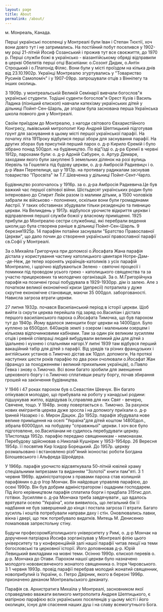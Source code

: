 ```yaml
---
layout: page
title: About
permalink: /about/
---
```

м. Монреаль, Канада.

Перші українські поселенці у Монтреалі були Іван і Степан Тюхтії, хоч вони довго тут і не затримались.
На постійний побут поселився у 1902-му році 21-літній Йосиф Созанський і прожив тут все своєжиття, до
1970 р. Перші служби божі в українсько - віазантійському обряді відправили в церкві Обелятів перші отці
Василіани: о.Созонт Дидик, о.Антін Строцький і о.Платонід Філяс. Вони були у місті проїздом
на кілька днів від 23.10.1902р. Українці Монтреалю згуртувались у "Товариство Русинів Самопоміч" і у
1907-09рр. запрошували отців з Вінніпегу та інших околиць.

З 1909р. у монтреальській Великій Семінарії вивчали богослов"я українські студенти. Тодішні суденти
богослов"я Орест Кузів і Василь Ладика (пізніший єпископ) навчали катехізму українських дітей у дільниці
Пойнт-Сен-Шарль, де згодом була заснована перша Українська школа повного дня у Монтреалі.

Своїм приїздом до Монтреалю, з нагоди світового Євхаристійного Конгресу, львівський митрополит Кир
Андрей Шептицький підготував грунт для заснування в цьому місті першої української парафії. На початку
літа 1911року відбулися перші збори для заснування парафії. На других зборах був присутній перший парох
о. д-р Кирило Єремій і було зібрано понад 500дол. на будівництво. По від"їзді о. д-ра Єремії в червні
1912р, парохами були: о. д-р Адоній Сабурен, о. Артур Демаре, заходами якого були закуплені 5 земельних
ділянок на розі вулиць Ібервіль та Гошеляга під будову церкви, о. д-р Амбросій Радкевицч і о. д-р Иван
Перепелиця, що у 1913р. на противагу радикалам заснував товариство "Просвіта" ім Т.Г.Шевченка у дільниці
Пойнт-Сент-Чарлз.

Будівництво розпочалось у 1916р. за о. д-ра Амбросія Радкевича.Це був важкий час першої світової війни.
Шістьдесят українських родин було інтерновано до Спирит Лейк разом із малими дітьми, а 1500 чоловіків
забрали як військово - полонених, оскільки вони були громадянами Австрії. У таких обставинах збудували
тільки резиденцію та пивницю церкви. На Великдень у 1917р. відбулося урочисте відкриття церкви і
відправлення першої служби божої у власному приміщенні.
1925 прибули до Монтреалю сестри служебниці, які перебрали ведення школи,що була створена раніше в
дільниці Пойнт-Сен-Шарль.
9 березня1925р. 14 парафіян потайки заснували "Братство Православної Церкви", що дало почин до створення
української православної парафії св.Софії у Монтреалі.

За о.Михайла Григорчука при допомозі о.Йосафата Жана парафія дістала у користування частину католицького
цвинтаря Нотре-Дам- -де-Неж, де тепер хоронять українців-католиків з усіх парафій Монтреалю, і щорічно
відбуваються Зелено - святочні процесії і поминки під проводом усього греко - католицького священства та
за участю прицерковних та молодечих організацій. За о. М.Григорійчука парафія на позичені гроші
побудувала в 1929-1930рр. дім із залею. Але з початком великої економічної кризи (депресії) потрапила у
дуже скрутне економічне становище, маючи 35 000дол. заборгованості. Нависла загроза втрати церкви.

27 липня 1932р. почався Василіанський період в історії церкви. Щоб вийти із скрути церква перейшла
під заряд оо.Василіан і дістала першого василіанського пароха о.Йосафата Тимочка, що був парохом тут до
1940р. Йому вдалося зменшити борг церкви на 14000дол. Було куплено за 6500дол. 640акрів землі з озером і
маленьким озерцем і кількома відпочинковими кабінами. Там за один рік великим зусиллям отців і ревній
співпраці людей вибудували великий дім для дітей з їдальнею і кухнею і спальнями нагорі.У липні 1939 там
відбувся перший вакаційний табір для дітей з парафії. Від урядів та різних французьких і англійських
установ о.Тимочко дістав аж 10дол. допомоги.
На протязі наступних шести років парафію по два роки очолювали о.Йосафат Жан (француз за походженням і
великий прихильник українців), о.Павло Гевка і знову о.Тимочко. Всі вони багато зробили для зменшення
церковного боргу і о.Тимочко сплативши решту боргу, почав збирання грошей на закінчення будівництва.

У 1946 і 47 роках парохом був о.Севастіян Шевчук. Він багато опікувався молоддю, що прибувала на роботу
у канадські родини: підшукував житло, відвідував їх,справляв для них Свят - вечерю, Свячене, тощо.
У 1948р. знову повертається о. Тимочко. За рахунок нових емігрантів церква дуже зросла і на допомогу
приїхали о. д-р Іриней Назарко і о. Мирон Дацюк. До 1952р. парафія збудувала нове велике приміщення на
оселі "Україна"для дітей коштом 14800дол., зібрала 60000дол. на побудову "справжньої" церкви. І хоч все
було підготовлене, оо.Василіанам не судилось перебудувати церкву.
1Листопада 1952р. парафію передано священникам - немонахам. Перебудову здійснював о.Николай Кушнірик у
1953-1954рр. 26 Вересня 1954р. її посвятив Кир Ісидор Борецький. До 1957р. церкву розмальовано і
встановлено різб"яний іконостас роботи Богдана Білошевського і Альфреда Шройдера.

У 1966р. парафія урочисто відсвяткувала 50-літній ювілей храму спеціальними імпрезами та виданням
"Золотої" книги пам"яті.
З 1 червня 1969р. адміністратором з правами пароха став колишній парафіянин о.д-р Ігор Мончак. Він
найдовше управляв парафією, до осені 1990р. Він був добрим адміністратором і ощадним господарем. Під
його керівництвом парафія сплатила борги і придбала 315тис.дол. готівки. Зусиллям о. д-ра Мончака треба
завдячувати , що вдалось врятувати оселю "Україна", коли виявилось, що легальний бік її надбання не був
завершений до кінця і постала загроза її втрати. Багато зусилль і коштів потребували направи даху і
стін. Оновлювались лавки, вікна і двері, що теж потребувало видатків. Митець М. Денисенко помалював
запрестольну стіну.

Будучи професоромКатолицького університету у Римі, о. д-р Мончак на доручення патріарха Йосифа
зорганізував у Монтреалі філію цього університету та у конференційній залі нашої парафії читав лекції на
теми богословські та церковної історії. Його доповнював д-р. Юрій Левицький викладами на мовні теми.
Осінню 1990р. єпископ перевів о. д-р. Мончака до Отави. Парохом нашої церкви було назначено молодого
нововисвяченого жонатого священника о. Ігоря Чировського. З 1 червня 1993р. провід парафії перебрав
молодий жонатий священник, новоприбулий із України, о. Петро Двірник, якого в березні 1996р. призначено
деканом Монтреальського деканату.

Парафія св. Архистратига Михаїла у Монтреалі, засновником якої справедливо вважати великого митрополита
Андрея Шептицького, є матірною парафією всіх українських поселенців у цьому місті і його околицях, існує
для спасення наших душ і на славу всемогутнього Бога.
            
